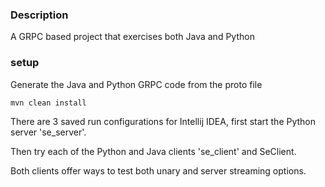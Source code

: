 ### Description
A GRPC based project that exercises both Java and Python

### setup
Generate the Java and Python GRPC code from the proto file

`mvn clean install`

There are 3 saved run configurations for Intellij IDEA, first start the Python server 'se_server'.

Then try each of the Python and Java clients 'se_client' and SeClient.

Both clients offer ways to test both unary and server streaming options.